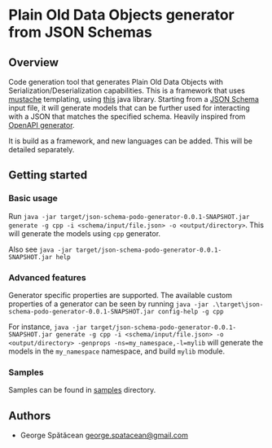 # Plain Old Data Objects generator from JSON Schemas

## Overview
Code generation tool that generates Plain Old Data Objects with Serialization/Deserialization capabilities.
This is a framework that uses [mustache](https://mustache.github.io/) templating, using [this](https://github.com/samskivert/jmustache) 
java library. Starting from a [JSON Schema](https://json-schema.org/) input file, it will generate models that can be
further used for interacting with a JSON that matches the specified schema. Heavily inspired from [OpenAPI generator](https://github.com/OpenAPITools/openapi-generator).

It is build as a framework, and new languages can be added. This will be detailed separately.

## Getting started
### Basic usage
Run `java -jar target/json-schema-podo-generator-0.0.1-SNAPSHOT.jar generate -g cpp -i <schema/input/file.json> -o <output/directory>`.
This will generate the models using `cpp` generator.

Also see `java -jar target/json-schema-podo-generator-0.0.1-SNAPSHOT.jar help`

### Advanced features
Generator specific properties are supported. The available custom properties of a generator can be seen by running
`java -jar .\target\json-schema-podo-generator-0.0.1-SNAPSHOT.jar config-help -g cpp`

For instance, `java -jar target/json-schema-podo-generator-0.0.1-SNAPSHOT.jar generate -g cpp -i <schema/input/file.json> -o <output/directory> -genprops -ns=my_namespace,-l=mylib`
will generate the models in the `my_namespace` namespace, and build `mylib` module.

### Samples
Samples can be found in [samples](samples) directory.

## Authors
* George Spătăcean <george.spatacean@gmail.com>
